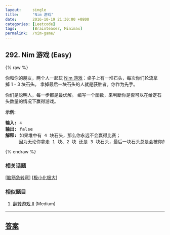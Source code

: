```yaml
---
layout:     single
title:      "Nim 游戏"
date:       2016-10-19 21:30:00 +0800
categories: [Leetcode]
tags:       [Brainteaser, Minimax]
permalink:  /nim-game/
---
```


## 292. Nim 游戏 (Easy)

{% raw %}

<p>你和你的朋友，两个人一起玩&nbsp;<a href="https://baike.baidu.com/item/Nim游戏/6737105" target="_blank">Nim 游戏</a>：桌子上有一堆石头，每次你们轮流拿掉&nbsp;1 - 3 块石头。 拿掉最后一块石头的人就是获胜者。你作为先手。</p>

<p>你们是聪明人，每一步都是最优解。 编写一个函数，来判断你是否可以在给定石头数量的情况下赢得游戏。</p>

<p><strong>示例:</strong></p>

<pre><strong>输入:</strong> <code>4</code>
<strong>输出:</strong> false 
<strong>解释: </strong>如果堆中有 4 块石头，那么你永远不会赢得比赛；
&nbsp;    因为无论你拿走 1 块、2 块 还是 3 块石头，最后一块石头总是会被你的朋友拿走。
</pre>

{% endraw %}

### 相关话题
  [[脑筋急转弯](https://github.com/openset/leetcode/tree/master/tag/brainteaser/README.md)]
  [[极小化极大](https://github.com/openset/leetcode/tree/master/tag/minimax/README.md)]

### 相似题目
  1. [翻转游戏 II](/flip-game-ii) (Medium)

---

## [答案](https://github.com/openset/leetcode/tree/master/problems/nim-game)
